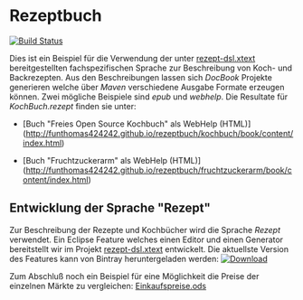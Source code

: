 # Rezeptbuch
[![Build Status](https://travis-ci.org/FunThomas424242/rezeptbuch.svg?branch=master)](https://travis-ci.org/FunThomas424242/rezeptbuch)

Dies ist ein Beispiel für die Verwendung der unter [rezept-dsl.xtext](https://github.com/FunThomas424242/rezept-dsl.xtext)
bereitgestellten fachspezifischen Sprache zur Beschreibung von Koch- und Backrezepten.
Aus den Beschreibungen lassen sich *DocBook* Projekte generieren welche über *Maven*
verschiedene Ausgabe Formate erzeugen können. Zwei mögliche Beispiele sind *epub*
und *webhelp*. Die Resultate für *KochBuch.rezept* finden sie unter: 

* [Buch "Freies Open Source Kochbuch" als WebHelp (HTML)] (http://funthomas424242.github.io/rezeptbuch/kochbuch/book/content/index.html)

* [Buch "Fruchtzuckerarm" als WebHelp (HTML)] (http://funthomas424242.github.io/rezeptbuch/fruchtzuckerarm/book/content/index.html)

## Entwicklung der Sprache "Rezept"

Zur Beschreibung der Rezepte und Kochbücher wird die Sprache *Rezept* verwendet. Ein Eclipse Feature welches einen Editor und einen Generator bereitstellt wir im Projekt [rezept-dsl.xtext](https://github.com/funthomas424242/rezept-dsl.xtext) entwickelt. Die aktuellste Version des Features kann von Bintray heruntergeladen werden:  [ ![Download](https://api.bintray.com/packages/funthomas424242/eclipse-features/rezept-dsl.xtext/images/download.svg) ](https://bintray.com/funthomas424242/eclipse-features/rezept-dsl.xtext/_latestVersion)


Zum Abschluß noch ein Beispiel für eine Möglichkeit die Preise der einzelnen Märkte zu vergleichen:
[Einkaufspreise.ods](https://github.com/FunThomas424242/rezeptbuch/blob/master/EinkaufsPreise.ods)


